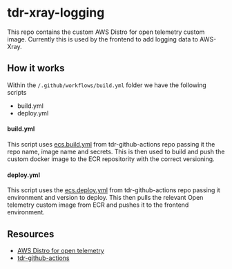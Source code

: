 # tdr-xray-logging

This repo contains the custom AWS Distro for open telemetry custom image. Currently this is used by the frontend to add logging data to AWS-Xray.

## How it works

Within the ```/.github/workflows/build.yml``` folder we have the following scripts
- build.yml
- deploy.yml

#### build.yml

This script uses [ecs.build.yml](https://github.com/nationalarchives/tdr-github-actions/blob/main/.github/workflows/ecs_build.yml) from tdr-github-actions repo passing it the repo name, image name and secrets.
This is then used to build and push the custom docker image to the ECR repositority with the correct versioning.

#### deploy.yml

This script uses the [ecs.deploy.yml](https://github.com/nationalarchives/tdr-github-actions/blob/main/.github/workflows/ecs_deploy.yml) from tdr-github-actions repo passing it environment and version to deploy.
This then pulls the relevant Open telemetry custom image from ECR and pushes it to the frontend environment.

## Resources

- [AWS Distro for open telemetry](https://aws-otel.github.io/docs/introduction)
- [tdr-github-actions](https://github.com/nationalarchives/tdr-github-actions/tree/main/.github/workflows)

